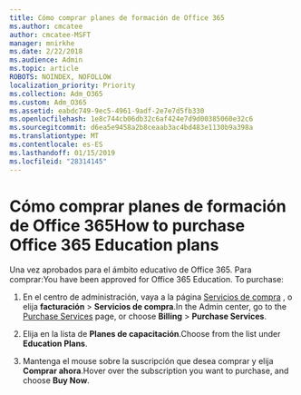 ```yaml
---
title: Cómo comprar planes de formación de Office 365
ms.author: cmcatee
author: cmcatee-MSFT
manager: mnirkhe
ms.date: 2/22/2018
ms.audience: Admin
ms.topic: article
ROBOTS: NOINDEX, NOFOLLOW
localization_priority: Priority
ms.collection: Adm_O365
ms.custom: Adm_O365
ms.assetid: eabdc749-9ec5-4961-9adf-2e7e7d5fb330
ms.openlocfilehash: 1e8c744cb06db32c6af424e7d9d00385060e32c6
ms.sourcegitcommit: d6ea5e9458a2b8ceaab3ac4bd483e1130b9a398a
ms.translationtype: MT
ms.contentlocale: es-ES
ms.lasthandoff: 01/15/2019
ms.locfileid: "28314145"
---
```

# <a name="how-to-purchase-office-365-education-plans"></a><span data-ttu-id="adfaa-102">Cómo comprar planes de formación de Office 365</span><span class="sxs-lookup"><span data-stu-id="adfaa-102">How to purchase Office 365 Education plans</span></span>

<span data-ttu-id="adfaa-p101">Una vez aprobados para el ámbito educativo de Office 365. Para comprar:</span><span class="sxs-lookup"><span data-stu-id="adfaa-p101">You have been approved for Office 365 Education. To purchase:</span></span>
  
1. <span data-ttu-id="adfaa-105">En el centro de administración, vaya a la página [Servicios de compra](https://go.microsoft.com/fwlink/p/?linkid=868433) , o elija **facturación** \> **Servicios de compra**.</span><span class="sxs-lookup"><span data-stu-id="adfaa-105">In the Admin center, go to the [Purchase Services](https://go.microsoft.com/fwlink/p/?linkid=868433) page, or choose **Billing** \> **Purchase Services**.</span></span>
    
2. <span data-ttu-id="adfaa-106">Elija en la lista de **Planes de capacitación**.</span><span class="sxs-lookup"><span data-stu-id="adfaa-106">Choose from the list under **Education Plans**.</span></span>
    
3. <span data-ttu-id="adfaa-107">Mantenga el mouse sobre la suscripción que desea comprar y elija **Comprar ahora**.</span><span class="sxs-lookup"><span data-stu-id="adfaa-107">Hover over the subscription you want to purchase, and choose **Buy Now**.</span></span>
    

